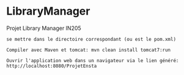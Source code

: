 # LibraryManager
Projet Library Manager IN205

`se mettre dans le directoire correspondant (ou est le pom.xml)`

`Compiler avec Maven et tomcat: mvn clean install tomcat7:run`

`Ouvrir l'application web dans un navigateur via le lien généré: http://localhost:8080/ProjetEnsta`



